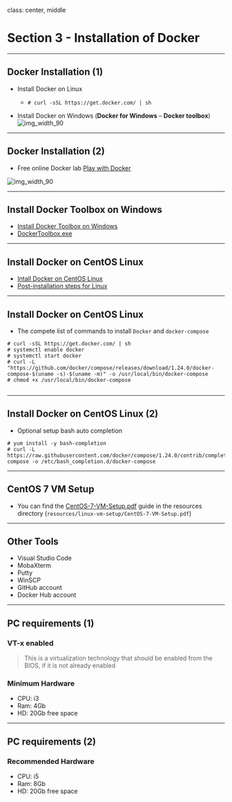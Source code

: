 class: center, middle
# Section 3 - Installation of Docker
---

## Docker Installation (1)
 - Install Docker on Linux
    - `# curl -sSL https://get.docker.com/ | sh`
    
 - Install Docker on Windows (**Docker for Windows** – **Docker toolbox**)
![img_width_90](images/D_S3_L1_docker_windows_install.jpg)

---

## Docker Installation (2)
 - Free online Docker lab [Play with Docker](http://play-with-docker.com)
  
![img_width_90](images/D_S3_L1_play_with_docker.png)

---

## Install Docker Toolbox on Windows

 - [Install Docker Toolbox on Windows](https://docs.docker.com/toolbox/toolbox_install_windows/)
 - [DockerToolbox.exe](https://github.com/docker/toolbox/releases)
 
---

## Install Docker on CentOS Linux
 - [Intall Docker on CentOS Linux](https://docs.docker.com/install/linux/docker-ce/centos/)
 - [Post-installation steps for Linux](https://docs.docker.com/install/linux/linux-postinstall/)

---

## Install Docker on CentOS Linux
 - The compete list of commands to install `Docker` and `docker-compose`

```console
# curl -sSL https://get.docker.com/ | sh
# systemctl enable docker
# systemctl start docker
# curl -L "https://github.com/docker/compose/releases/download/1.24.0/docker-compose-$(uname -s)-$(uname -m)" -o /usr/local/bin/docker-compose
# chmod +x /usr/local/bin/docker-compose
 
```
---

## Install Docker on CentOS Linux (2)
 - Optional setup bash auto completion  
 ```console
 # yum install -y bash-completion
 # curl -L https://raw.githubusercontent.com/docker/compose/1.24.0/contrib/completion/bash/docker-compose -o /etc/bash_completion.d/docker-compose
 ```

---

## CentOS 7 VM Setup
 - You can find the [CentOS-7-VM-Setup.pdf](https://github.com/gerassimos/dgs19/blob/master/resources/linux-vm-setup/CentOS-7-VM-Setup.pdf) guide in the resources directory (`resources/linux-vm-setup/CentOS-7-VM-Setup.pdf`)

---

## Other Tools
 - Visual Studio Code
 - MobaXterm
 - Putty
 - WinSCP
 - GitHub account
 - Docker Hub account 

---
 
 ## PC requirements (1)
 ### VT-x enabled 
  > This is a virtualization technology that should be enabled from the BIOS, if it is not already enabled
 
 ### Minimum Hardware
  - CPU: i3
  - Ram: 4Gb
  - HD: 20Gb free space

---

 ## PC requirements (2)
 ### Recommended Hardware
 - CPU: i5
 - Ram: 8Gb
 - HD: 20Gb free space

